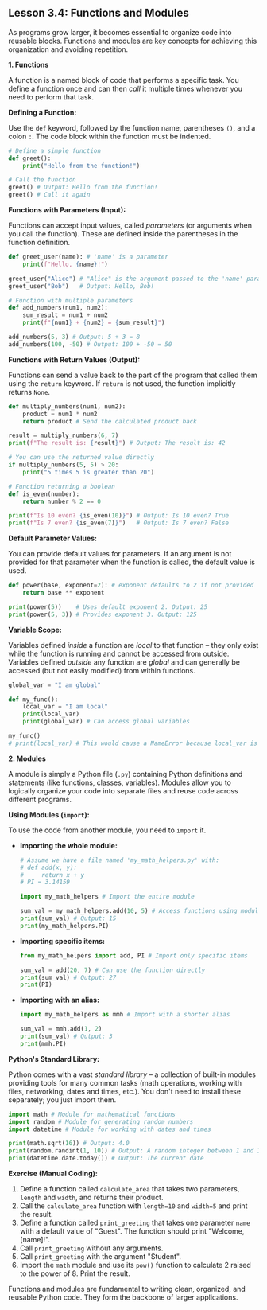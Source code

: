 ## Lesson 3.4: Functions and Modules

As programs grow larger, it becomes essential to organize code into reusable blocks. Functions and modules are key concepts for achieving this organization and avoiding repetition.

**1. Functions**

A function is a named block of code that performs a specific task. You define a function once and can then *call* it multiple times whenever you need to perform that task.

**Defining a Function:**

Use the `def` keyword, followed by the function name, parentheses `()`, and a colon `:`. The code block within the function must be indented.

```python
# Define a simple function
def greet():
    print("Hello from the function!")

# Call the function
greet() # Output: Hello from the function!
greet() # Call it again
```

**Functions with Parameters (Input):**

Functions can accept input values, called *parameters* (or arguments when you call the function). These are defined inside the parentheses in the function definition.

```python
def greet_user(name): # 'name' is a parameter
    print(f"Hello, {name}!")

greet_user("Alice") # "Alice" is the argument passed to the 'name' parameter. Output: Hello, Alice!
greet_user("Bob")   # Output: Hello, Bob!

# Function with multiple parameters
def add_numbers(num1, num2):
    sum_result = num1 + num2
    print(f"{num1} + {num2} = {sum_result}")

add_numbers(5, 3) # Output: 5 + 3 = 8
add_numbers(100, -50) # Output: 100 + -50 = 50
```

**Functions with Return Values (Output):**

Functions can send a value back to the part of the program that called them using the `return` keyword. If `return` is not used, the function implicitly returns `None`.

```python
def multiply_numbers(num1, num2):
    product = num1 * num2
    return product # Send the calculated product back

result = multiply_numbers(6, 7)
print(f"The result is: {result}") # Output: The result is: 42

# You can use the returned value directly
if multiply_numbers(5, 5) > 20:
    print("5 times 5 is greater than 20")

# Function returning a boolean
def is_even(number):
    return number % 2 == 0

print(f"Is 10 even? {is_even(10)}") # Output: Is 10 even? True
print(f"Is 7 even? {is_even(7)}")   # Output: Is 7 even? False
```

**Default Parameter Values:**

You can provide default values for parameters. If an argument is not provided for that parameter when the function is called, the default value is used.

```python
def power(base, exponent=2): # exponent defaults to 2 if not provided
    return base ** exponent

print(power(5))    # Uses default exponent 2. Output: 25
print(power(5, 3)) # Provides exponent 3. Output: 125
```

**Variable Scope:**

Variables defined *inside* a function are *local* to that function – they only exist while the function is running and cannot be accessed from outside.
Variables defined *outside* any function are *global* and can generally be accessed (but not easily modified) from within functions.

```python
global_var = "I am global"

def my_func():
    local_var = "I am local"
    print(local_var)
    print(global_var) # Can access global variables

my_func()
# print(local_var) # This would cause a NameError because local_var is not defined here
```

**2. Modules**

A module is simply a Python file (`.py`) containing Python definitions and statements (like functions, classes, variables). Modules allow you to logically organize your code into separate files and reuse code across different programs.

**Using Modules (`import`):**

To use the code from another module, you need to `import` it.

*   **Importing the whole module:**

    ```python
    # Assume we have a file named 'my_math_helpers.py' with:
    # def add(x, y):
    #     return x + y
    # PI = 3.14159

    import my_math_helpers # Import the entire module

    sum_val = my_math_helpers.add(10, 5) # Access functions using module_name.function_name
    print(sum_val) # Output: 15
    print(my_math_helpers.PI)
    ```

*   **Importing specific items:**

    ```python
    from my_math_helpers import add, PI # Import only specific items

    sum_val = add(20, 7) # Can use the function directly
    print(sum_val) # Output: 27
    print(PI)
    ```

*   **Importing with an alias:**

    ```python
    import my_math_helpers as mmh # Import with a shorter alias

    sum_val = mmh.add(1, 2)
    print(sum_val) # Output: 3
    print(mmh.PI)
    ```

**Python's Standard Library:**

Python comes with a vast *standard library* – a collection of built-in modules providing tools for many common tasks (math operations, working with files, networking, dates and times, etc.). You don't need to install these separately; you just import them.

```python
import math # Module for mathematical functions
import random # Module for generating random numbers
import datetime # Module for working with dates and times

print(math.sqrt(16)) # Output: 4.0
print(random.randint(1, 10)) # Output: A random integer between 1 and 10 (inclusive)
print(datetime.date.today()) # Output: The current date
```

**Exercise (Manual Coding):**

1.  Define a function called `calculate_area` that takes two parameters, `length` and `width`, and returns their product.
2.  Call the `calculate_area` function with `length=10` and `width=5` and print the result.
3.  Define a function called `print_greeting` that takes one parameter `name` with a default value of "Guest". The function should print "Welcome, [name]!".
4.  Call `print_greeting` without any arguments.
5.  Call `print_greeting` with the argument "Student".
6.  Import the `math` module and use its `pow()` function to calculate 2 raised to the power of 8. Print the result.

Functions and modules are fundamental to writing clean, organized, and reusable Python code. They form the backbone of larger applications.
